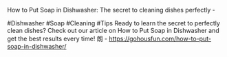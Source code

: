 How to Put Soap in Dishwasher: The secret to cleaning dishes perfectly - 

#Dishwasher #Soap #Cleaning #Tips 
Ready to learn the secret to perfectly clean dishes? Check out our article on How to Put Soap in Dishwasher and get the best results every time! 朗 - https://gohousfun.com/how-to-put-soap-in-dishwasher/

